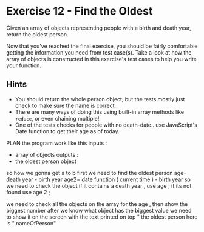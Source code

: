 # Exercise 12 - Find the Oldest

Given an array of objects representing people with a birth and death year, return the oldest person.

Now that you've reached the final exercise, you should be fairly comfortable getting the information you need from test case(s). Take a look at how the array of objects is constructed in this exercise's test cases to help you write your function.

## Hints
- You should return the whole person object, but the tests mostly just check to make sure the name is correct.
- There are many ways of doing this using built-in array methods like `reduce`, or even chaining multiple! 
- One of the tests checks for people with no death-date.. use JavaScript's Date function to get their age as of today.

PLAN 
the program work like this 
inputs : 
- array of objects 
outputs : 
- the oldest person object 

so how we gonna get a to b 
first we need to find the oldest person 
age= death year - birth year 
age2= date function ( current time )  - birth year 
so we need to check the object if it contains a death year , use age ; if its not found use age 2 ; 

we need to check all the objects on the array for the age , then show the biggest number 
after we know what object has the biggest value we need to show it on the screen 
with the text printed  on top " the oldest person here is " nameOfPerson" 


